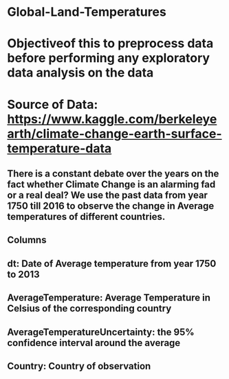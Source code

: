 # Global-Land-Temperatures
# Objectiveof this to preprocess data before performing any exploratory data analysis on the data

# Source of Data: https://www.kaggle.com/berkeleyearth/climate-change-earth-surface-temperature-data
## There is a constant debate over the years on the fact whether Climate Change is an alarming fad or a real deal? We use the past data from year 1750 till 2016 to observe the change in Average temperatures of different countries.
## Columns
## dt: Date of Average temperature from year 1750 to 2013
## AverageTemperature: Average Temperature in Celsius of the corresponding country
## AverageTemperatureUncertainty: the 95% confidence interval around the average
## Country: Country of observation
